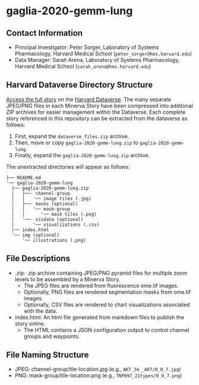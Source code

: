 # gaglia-2020-gemm-lung

## Contact Information

- Principal Investigator: Peter Sorger, Laboratory of Systems Pharmacology, Harvard Medical School (`peter_sorger@hms.harvard.edu`)
- Data Manager: Sarah Arena, Laboratory of Systems Pharmacology, Harvard Medical School (`sarah_arena@hms.harvard.edu`)

## Harvard Dataverse Directory Structure

[Access the full story][full] on the [Harvard Dataverse](https://dataverse.harvard.edu/). The many separate JPEG/PNG files in each Minerva Story have been compressed into additonal ZIP archives for easier management within the Dataverse. Each complete story referenced in this repository can be extracted from the dataverse as follows:

1. First, expand the `dataverse_files.zip` archive.
2. Then, move or copy `gaglia-2020-gemm-lung.zip` to `gaglia-2020-gemm-lung`.
3. Finally, expand the `gaglia-2020-gemm-lung.zip` archive.

The unextracted directories will appear as follows:

```
├── README.md
'── gaglia-2020-gemm-lung
  ├── gaglia-2020-gemm-lung.zip
  |   ├──- channel-group
  |   |   '── image tiles (.jpg)
  |   ├──- masks (optional)
  |   |   '── mask-group
  |   |      '── mask tiles (.png)
  |   '──- visdata (optional)
  |       '── visualizations (.csv)
  |── index.html
  '── img (optional)
      '── illustrations (.png)
```

## File Descriptions

- .zip: .zip archive containing JPEG/PNG pyramid files for multiple zoom levels to be assembled by a Minerva Story. 
  - The JPEG files are rendered from fluorescence ome.tif images.
  - Optionally, PNG files are rendered segmentation masks from ome.tif images.
  - Optionally, CSV files are rendered to chart visualizations associated with the data.
- index.html: An html file generated from markdown files to publish the story online.
  - The HTML contains a JSON configuration output to control channel groups and waypoints.

## File Naming Structure

- JPEG: channel-group/tile-location.jpg (e.g., `AKT_34__AKT/0_0_7.jpg`)
- PNG: mask-group/tile-location.png (e.g., `TNP097_21types/0_0_7.png`)

[full]:https://dataverse.harvard.edu/dataset.xhtml?persistentId=doi:10.7910/DVN/FO1M99
